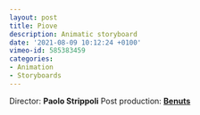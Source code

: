 ```yaml
---
layout: post
title: Piove
description: Animatic storyboard
date: '2021-08-09 10:12:24 +0100'
vimeo-id: 585383459
categories:
- Animation
- Storyboards
---
```


Director: **Paolo Strippoli**
Post production: **[Benuts](https://benuts.be)**